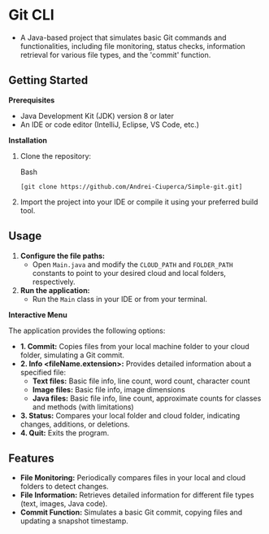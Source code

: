 # Git CLI

-   A Java-based project that simulates basic Git commands and functionalities, including file monitoring, status checks, information retrieval for various file types, and the 'commit' function.

## **Getting Started**

**Prerequisites**

-   Java Development Kit (JDK) version 8 or later
-   An IDE or code editor (IntelliJ, Eclipse, VS Code, etc.)

**Installation**

1.  Clone the repository:
    
    Bash
    
    ```
    [git clone https://github.com/Andrei-Ciuperca/Simple-git.git]
    
    ```
    
2.  Import the project into your IDE or compile it using your preferred build tool.

## Usage

1.  **Configure the file paths:**
    -   Open `Main.java` and modify the `CLOUD_PATH` and `FOLDER_PATH` constants to point to your desired cloud and local folders, respectively.
2.  **Run the application:**
    -   Run the `Main` class in your IDE or from your terminal.

**Interactive Menu**

The application provides the following options:

-   **1. Commit:** Copies files from your local machine folder to your cloud folder, simulating a Git commit.
-   **2. Info <fileName.extension>:** Provides detailed information about a specified file:
    -   **Text files:** Basic file info, line count, word count, character count
    -   **Image files:** Basic file info, image dimensions
    -   **Java files:** Basic file info, line count, approximate counts for classes and methods (with limitations)
-   **3. Status:** Compares your local folder and cloud folder, indicating changes, additions, or deletions.
-   **4. Quit:** Exits the program.

## **Features**

-   **File Monitoring:** Periodically compares files in your local and cloud folders to detect changes.
-   **File Information:** Retrieves detailed information for different file types (text, images, Java code).
-   **Commit Function:** Simulates a basic Git commit, copying files and updating a snapshot timestamp.
